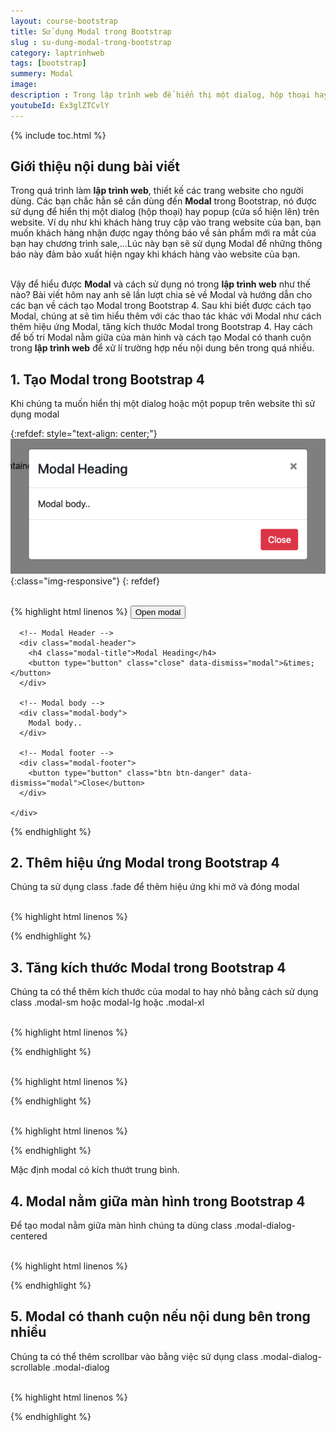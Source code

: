 ```yaml
---
layout: course-bootstrap
title: Sử dụng Modal trong Bootstrap 
slug : su-dung-modal-trong-bootstrap
category: laptrinhweb
tags: [bootstrap]
summery: Modal
image:
description : Trong lập trình web để hiển thị một dialog, hộp thoại hay popup, cửa sổ hiện lên trên website, các lập trình viên sẽ sử dụng Modal trong Bootstrap. Bài viết này sẽ giúp hiểu được Modal trong lập trình web là gì? Đồng thời hướng dẫn cách để tạo được Modal trong Bootstrap 4. Sau khi biết được cách tạo Modal, sẽ tìm hiểu thêm về các thao tác khác với Modal như cách thêm hiệu ứng Modal, tăng kích thước Modal trong Bootstrap 4. Hay cách để bố trí Modal nằm giữa của màn hình và cách tạo Modal có thanh cuộn trong lập trình web để xử lí trường hợp nếu nội dung bên trong quá nhiều.
youtubeId: Ex3glZTCvlY
---
```


{% include toc.html %}

## **Giới thiệu nội dung bài viết**

Trong quá trình làm <b>lập trình web</b>, thiết kế các trang website cho người dùng. Các bạn chắc hẳn sẽ cần dùng đến <b>Modal</b> trong Bootstrap, nó được sử dụng để hiển thị một dialog (hộp thoại) hay popup (cửa sổ hiện lên) trên website. Ví dụ như khi khách hàng truy cập vào trang website của bạn, bạn muốn khách hàng nhận được ngay thông báo về sản phẩm mới ra mắt của bạn hay chương trình sale,…Lúc này bạn sẽ sử dụng Modal để những thông báo này đảm bảo xuất hiện ngay khi khách hàng vào website của bạn.

<br>
Vậy để hiểu được <b>Modal</b> và cách sử dụng nó trong <b>lập trình web</b> như thế nào? Bài viết hôm nay anh sẽ lần lượt chia sẻ về Modal và hướng dẫn cho các bạn về cách tạo Modal trong Bootstrap 4. Sau khi biết được cách tạo Modal, chúng at sẽ tìm hiểu thêm với các thao tác khác với Modal như cách thêm hiệu ứng Modal, tăng kích thước Modal trong Bootstrap 4. Hay cách để bố trí Modal nằm giữa của màn hình và cách tạo Modal có thanh cuộn trong <b>lập trình web</b> để xử lí trường hợp nếu nội dung bên trong quá nhiều.
 

## **1. Tạo Modal trong Bootstrap 4**

Khi chúng ta muốn hiển thị một dialog hoặc một popup trên website thì sử dụng modal

{:refdef: style="text-align: center;"}
![modal1](/images/post/boostrap/modal1.png){:class="img-responsive"}
{: refdef}

<br>
{% highlight html  linenos %}

<!-- Button to Open the Modal -->
<button type="button" class="btn btn-primary" data-toggle="modal" data-target="#myModal">
  Open modal
</button>

<!-- The Modal -->
<div class="modal" id="myModal">
  <div class="modal-dialog">
    <div class="modal-content">

      <!-- Modal Header -->
      <div class="modal-header">
        <h4 class="modal-title">Modal Heading</h4>
        <button type="button" class="close" data-dismiss="modal">&times;</button>
      </div>

      <!-- Modal body -->
      <div class="modal-body">
        Modal body..
      </div>

      <!-- Modal footer -->
      <div class="modal-footer">
        <button type="button" class="btn btn-danger" data-dismiss="modal">Close</button>
      </div>

    </div>
  </div>
</div>

{% endhighlight %}

## **2. Thêm hiệu ứng Modal trong Bootstrap 4**

Chúng ta sử dụng class .fade để thêm hiệu ứng khi mở và đóng modal

<br>
{% highlight html  linenos %}

<!-- Fading modal -->
<div class="modal fade"></div>

<!-- Modal without animation -->
<div class="modal"></div>


{% endhighlight %}

## **3. Tăng kích thước Modal trong Bootstrap 4**

Chúng ta có thể thêm kích thước của modal to hay nhỏ bằng cách sử dụng class .modal-sm hoặc modal-lg hoặc .modal-xl

<br>
{% highlight html  linenos %}

<div class="modal-dialog modal-sm">


{% endhighlight %}

<br>
{% highlight html  linenos %}

<div class="modal-dialog modal-lg">


{% endhighlight %}

<br>
{% highlight html  linenos %}

<div class="modal-dialog modal-xl">


{% endhighlight %}

Mặc định modal có kích thướt trung bình.

## **4. Modal nằm giữa màn hình trong Bootstrap 4**

Để tạo modal nằm giữa màn hình chúng ta dùng class .modal-dialog-centered 

<br>
{% highlight html  linenos %}

<div class="modal-dialog modal-dialog-centered">


{% endhighlight %}

## **5. Modal có thanh cuộn nếu nội dung bên trong nhiều**

Chúng ta có thể thêm scrollbar vào bằng việc sử dụng class .modal-dialog-scrollable  .modal-dialog

<br>
{% highlight html  linenos %}

<div class="modal-dialog modal-dialog-scrollable">

{% endhighlight %}










